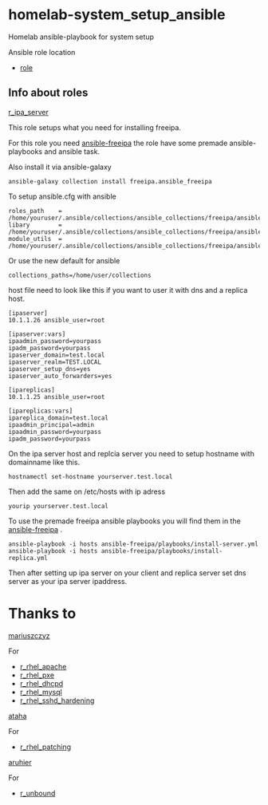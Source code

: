 # homelab-system_setup_ansible

Homelab ansible-playbook for system setup 

Ansible role location

- [role](roles/)



## Info about roles 

[r_ipa_server](roles/r_ipa_server/)

This role setups what you need for installing freeipa.

For this role you need [ansible-freeipa](https://github.com/freeipa/ansible-freeipa)
the role have some premade ansible-playbooks and ansible task.

Also install it via ansible-galaxy
```
ansible-galaxy collection install freeipa.ansible_freeipa
```


To setup ansible.cfg  with ansible 

```
roles_path    = /home/youruser/.ansible/collections/ansible_collections/freeipa/ansible_freeipa/roles
libary        = /home/youruser/.ansible/collections/ansible_collections/freeipa/ansible_freeipa/plugins/modules/
module_utils  = /home/youruser/.ansible/collections/ansible_collections/freeipa/ansible_freeipa/plugins/module_utils
```

Or use the new default for ansible 

```
collections_paths=/home/user/collections
```

host file need to look like this if you want to user it with dns and a replica host.

```
[ipaserver]
10.1.1.26 ansible_user=root

[ipaserver:vars]
ipaadmin_password=yourpass
ipadm_password=yourpass
ipaserver_domain=test.local
ipaserver_realm=TEST.LOCAL
ipaserver_setup_dns=yes
ipaserver_auto_forwarders=yes

[ipareplicas]
10.1.1.25 ansible_user=root

[ipareplicas:vars]
ipareplica_domain=test.local
ipaadmin_principal=admin
ipaadmin_password=yourpass
ipadm_password=yourpass

```

On the ipa server host and replcia server you need to setup hostname with domainname like this. 
```
hostnamectl set-hostname yourserver.test.local
```

Then add the same on /etc/hosts with ip adress

```
yourip yourserver.test.local
```

To use the premade freeipa ansible playbooks you will find them in the [ansible-freeipa](https://github.com/freeipa/ansible-freeipa) .

```
ansible-playbook -i hosts ansible-freeipa/playbooks/install-server.yml 
ansible-playbook -i hosts ansible-freeipa/playbooks/install-replica.yml 
```

Then after setting up ipa server on your client and replica server set 
dns server as your ipa server ipaddress. 

# Thanks to 

[mariuszczyz](https://github.com/mariuszczyz)

For 

- [r_rhel_apache](/blob/role/r_rhel_apache/)
- [r_rhel_pxe](role/r_rhel_pxe/)
- [r_rhel_dhcpd](role/r_rhel_dhcpd/)
- [r_rhel_mysql](role/r_rhel_mysql/)
- [r_rhel_sshd_hardening](role/r_rhel_sshd_hardening/)



[ataha](https://github.com/ataha)

For

- [r_rhel_patching](role/r_rhel_patching/)



[aruhier](https://github.com/aruhier/ansible-role-unbound)

For

- [r_unbound](role/r_unbound/)






